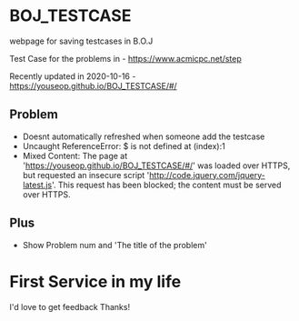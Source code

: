 # BOJ_TESTCASE
 webpage for saving testcases in B.O.J

Test Case for the problems in - https://www.acmicpc.net/step

Recently updated in 2020-10-16 - https://youseop.github.io/BOJ_TESTCASE/#/

## Problem
- Doesnt automatically refreshed when someone add the testcase
- Uncaught ReferenceError: $ is not defined
    at (index):1
- Mixed Content: The page at 'https://youseop.github.io/BOJ_TESTCASE/#/' was loaded over HTTPS, but requested an insecure script 'http://code.jquery.com/jquery-latest.js'. This request has been blocked; the content must be served over HTTPS.

## Plus
- Show Problem num and 'The title of the problem'

# First Service in my life

I'd love to get feedback Thanks!
